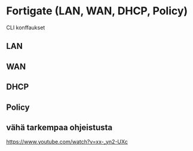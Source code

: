 # Fortigate (LAN, WAN, DHCP, Policy)
CLI konffaukset

## LAN

## WAN

## DHCP

## Policy


## vähä tarkempaa ohjeistusta
https://www.youtube.com/watch?v=xx-_yn2-UXc
